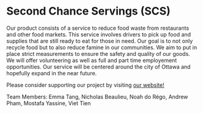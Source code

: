 # Second Chance Servings (SCS)


Our product consists of a service to reduce food waste from restaurants and other food markets. This service involves drivers to pick up food and supplies that are still ready to eat for those in need. Our goal is to not only recycle food but to also reduce famine in our communities. We aim to put in place strict measurements to ensure the safety and quality of our goods. We will offer volunteering as well as full and part time employement opportunities. Our service will be centered around the city of Ottawa and hopefully expand in the near future.

Please consider supporting our project by visiting [our website!](https://second-chance-servings.github.io/Second-chance-servings/)

Team Members: Emma Tang, Nicholas Beaulieu, Noah do Régo, Andrew Pham, Mostafa Yassine, Viet Tien
